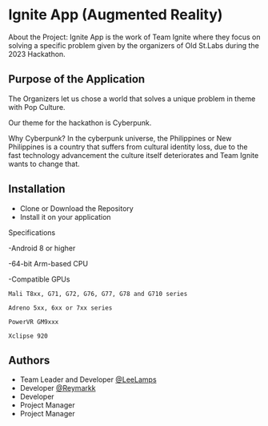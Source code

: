 
#   Ignite App (Augmented Reality)




About the Project:
Ignite App is the work of Team Ignite where they focus on solving a specific problem given by the organizers of Old St.Labs during the 2023 Hackathon.


## Purpose of the Application
The Organizers let us chose a world that solves a unique problem in theme with Pop Culture.

Our theme for the hackathon is Cyberpunk.

Why Cyberpunk?
In the cyberpunk universe, the Philippines or New Philippines is a country that suffers from cultural identity loss, due to the fast technology advancement the culture itself deteriorates and Team Ignite wants to change that.


## Installation

- Clone or Download the Repository
- Install it on your application 

Specifications

-Android 8 or higher

-64-bit Arm-based CPU

-Compatible GPUs

    Mali T8xx, G71, G72, G76, G77, G78 and G710 series

    Adreno 5xx, 6xx or 7xx series

    PowerVR GM9xxx

    Xclipse 920 

    
## Authors

- Team Leader and Developer [@LeeLamps](https://github.com/Leelamps)
- Developer [@Reymarkk](https://github.com/Reymarkk)
- Developer
- Project Manager
- Project Manager
